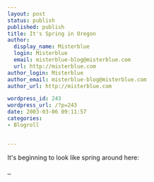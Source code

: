 ```yaml
---
layout: post
status: publish
published: publish
title: It's Spring in Oregon
author:
  display_name: Misterblue
  login: Misterblue
  email: misterblue-blog@misterblue.com
  url: http://misterblue.com
author_login: Misterblue
author_email: misterblue-blog@misterblue.com
author_url: http://misterblue.com

wordpress_id: 243
wordpress_url: /?p=243
date: 2003-03-06 09:11:57
categories:
- Blogroll


---
```

<p>
It's beginning to look like spring around here:
</p>
<div style="align: center">
<a href="http://pics.misterblue.com/onepic/s----x-640-y-0-d--20030220-EarlySpring/--n/IMG_7471.htm" target="picOne">
<img src="http://pics.misterblue.com//20030220-EarlySpring//80/0/IMG_7471.jpg"
   alt=""  />
</a>
<a href="http://pics.misterblue.com/onepic/s----x-640-y-0-d--20030220-EarlySpring/--n/IMG_7477.htm" target="picOne">
<img src="http://pics.misterblue.com//20030220-EarlySpring//80/0/IMG_7477.jpg"
   alt=""  />
</a>
<a href="http://pics.misterblue.com/onepic/s----x-640-y-0-d--20030220-EarlySpring/--n/IMG_7469.htm" target="picOne">
<img src="http://pics.misterblue.com//20030220-EarlySpring//80/0/IMG_7469.jpg"
   alt=""  />
</a>
</div>
